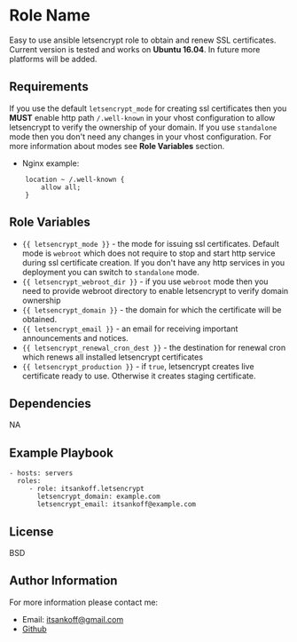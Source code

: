 Role Name
=========

Easy to use ansible letsencrypt role to obtain and renew SSL certificates.
Current version is tested and works on __Ubuntu 16.04__.
In future more platforms will be added.

Requirements
------------

If you use the default `letsencrypt_mode` for creating ssl certificates then you __MUST__ enable http path `/.well-known` in your vhost configuration to allow letsencrypt to verify the ownership of your domain. If you use `standalone` mode then you don't need any changes in your vhost configuration. For more information about modes see __Role Variables__ section.

* Nginx example:
```
    location ~ /.well-known {
        allow all;
    }
```


Role Variables
--------------

* `{{ letsencrypt_mode }}`  - the mode for issuing ssl certificates. Default mode is `webroot` which does not require to stop and start http service during ssl certificate creation. If you don't have any http services in you deployment you can switch to `standalone` mode.
* `{{ letsencrypt_webroot_dir }}` - if you use `webroot` mode then you need to provide webroot directory to enable letsencrypt to verify domain ownership
* `{{ letsencrypt_domain }}` - the domain for which the certificate will be obtained.
* `{{ letsencrypt_email }}` - an email for receiving important announcements and notices.
* `{{ letsencrypt_renewal_cron_dest }}` - the destination for renewal cron which renews all installed letsencrypt certificates
* `{{ letsencrypt_production }}` - if `true`, letsencrypt creates live certificate ready to use. Otherwise it creates staging certificate.

Dependencies
------------

NA

Example Playbook
----------------

```
- hosts: servers
  roles:
     - role: itsankoff.letsencrypt
       letsencrypt_domain: example.com
       letsencrypt_email: itsankoff@example.com
```


License
-------

BSD


Author Information
------------------

For more information please contact me:
* Email: itsankoff@gmail.com
* [Github](https://github.com/itsankoff)
